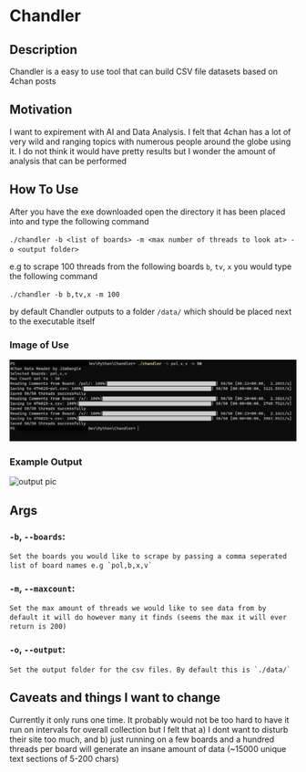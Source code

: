 # Chandler

## Description
Chandler is a easy to use tool that can build CSV file datasets based on 4chan posts

## Motivation
I want to expirement with AI and Data Analysis. I felt that 4chan has a lot of very wild and ranging topics with numerous people around the globe using it. I do not think it would have pretty results but I wonder the amount of analysis that can be performed 

## How To Use
After you have the exe downloaded open the directory it has been placed into and type the following command

`./chandler -b <list of boards> -m <max number of threads to look at> -o <output folder>`

e.g to scrape 100 threads from the following boards `b`, `tv`, `x` you would type the following command

`./chandler -b b,tv,x -m 100`

by default Chandler outputs to a folder `/data/` which should be placed next to the executable itself 

### Image of Use
![Image of it Working](image.png)

### Example Output

![output pic](https://i.imgur.com/zd8siXr.png)

## Args

### `-b`, `--boards`:
    Set the boards you would like to scrape by passing a comma seperated list of board names e.g `pol,b,x,v`

### `-m`, `--maxcount`:
    Set the max amount of threads we would like to see data from by default it will do however many it finds (seems the max it will ever return is 200)

### `-o`, `--output`:
    Set the output folder for the csv files. By default this is `./data/`

## Caveats and things I want to change

Currently it only runs one time. It probably would not be too hard to have it run on intervals for overall collection but I felt that a) I dont want to disturb their site too much, and b) just running on a few boards and a hundred threads per board will generate an insane amount of data (~15000 unique text sections of 5-200 chars)

